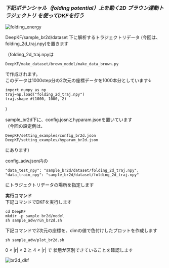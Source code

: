 ### ***下記ポテンシャル（folding potential）上を動く2D ブラウン運動トラジェクトリ を使ってDKFを行う***

![folding_energy](https://user-images.githubusercontent.com/39581094/76176808-6c4ba500-61f5-11ea-82a0-f75b20a3a8b0.png) 


DeepKF/sample_br2d/dataset 下に解析するトラジェクトリデータ (今回は、folding_2d_traj.npy)を置きます  
  
（folding_2d_traj.npyは 
```
DeepKF/make_dataset/brown_model/make_data_brown.py 
``` 
で作成されます。   
このデータは1000step分の2次元の座標データを1000本分としています↓   
```
import numpy as np
traj=np.load("folding_2d_traj.npy")
traj.shape #(1000, 1000, 2)
```
）　　

sample_br2d下に、config.josnとhyparam.jsonを置いています  
（今回の設定例は、  
```
DeepKF/setting_examples/config_br2d.json   
DeepKF/setting_examples/hyparam_br2d.json  
```
にあります）  

config_adw.json内の  
```
"data_test_npy": "sample_br2d/dataset/folding_2d_traj.npy",  
"data_train_npy": "sample_br2d/dataset/folding_2d_traj.npy"  
```
にトラジェクトリデータの場所を指定します  

**実行コマンド**   
下記コマンドでDKFを実行します   
   
```
cd DeepKF  
mkdir -p sample_br2d/model  
sh sample_adw/run_br2d.sh
```
   
下記コマンドで2次元の座標を、dimの値で色付けしたプロットを作成します   

```
sh sample_adw/plot_br2d.sh
```

0 < |r| < 2 と 4 < |r| で 状態が区別できていることを確認します



![br2d_dkf](https://user-images.githubusercontent.com/39581094/76176815-6eadff00-61f5-11ea-8543-2ee1adc10590.png)
